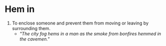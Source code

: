 # Hem in
1. To enclose someone and prevent them from moving or leaving by surrounding them.
	- *"The city fog hems in a man as the smoke from bonfires hemmed in the cavemen."*